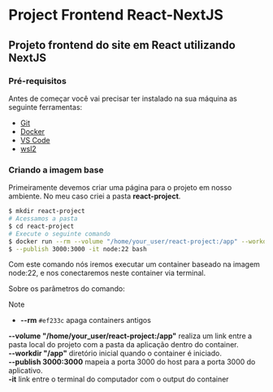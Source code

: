 # Project Frontend React-NextJS

## Projeto frontend do site em React utilizando NextJS

### Pré-requisitos

Antes de começar você vai precisar ter instalado na sua máquina
as seguinte ferramentas:

- [Git](https://git-scm.com)
- [Docker](https://docker.com)
- [VS Code](https://code.visualstudio.com/)
- [wsl2](https://learn.microsoft.com/pt-br/windows/wsl/install)

### Criando a imagem base

Primeiramente devemos criar uma página para o projeto em nosso ambiente. No meu caso criei a pasta **react-project**.

```bash
$ mkdir react-project
# Acessamos a pasta
$ cd react-project
# Execute o seguinte comando
$ docker run --rm --volume "/home/your_user/react-project:/app" --workdir "/app"
$ --publish 3000:3000 -it node:22 bash
```

Com este comando nós iremos executar um container baseado na imagem node:22, e nos conectaremos neste container via terminal.

Sobre os parâmetros do comando:

> [!NOTE]
>
> - **--rm** `#ef233c` apaga containers antigos
>
> **--volume "/home/your_user/react-project:/app"** realiza um link entre a pasta local do projeto com a pasta da aplicação dentro do container.
> <br> **--workdir "/app"** diretório inicial quando o container é iniciado.
> <br> **--publish 3000:3000** mapeia a porta 3000 do host para a porta 3000 do aplicativo.
> <br> **-it** link entre o terminal do computador com o output do container
